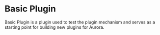 # Basic Plugin

Basic Plugin is a plugin used to test the plugin mechanism and serves as a starting point for building new plugins for Aurora.
